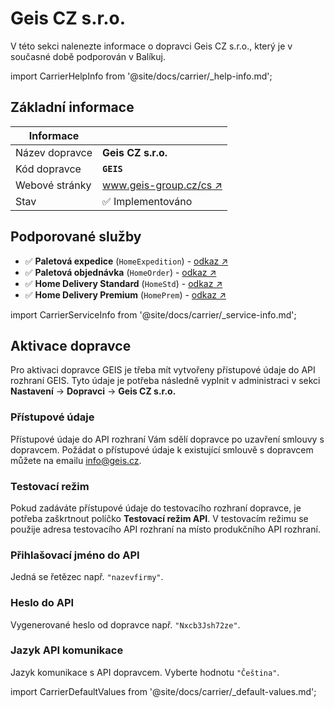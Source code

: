 ﻿---
sidebar_position: 1
---

# Geis CZ s.r.o.
V této sekci nalenezte informace o dopravci Geis CZ s.r.o., který je v současné době podporován v Balíkuj.

import CarrierHelpInfo from '@site/docs/carrier/_help-info.md';

<CarrierHelpInfo />


## Základní informace
| Informace |  |
| ----------- | ----------- |
| Název dopravce | **Geis CZ s.r.o.** |
| Kód dopravce | **`GEIS`** |
| Webové stránky | [www.geis-group.cz/cs ↗️](https://www.geis-group.cz/cs) |
| Stav | ✅️ Implementováno | 


## Podporované služby
- ✅️ **Paletová expedice** (`HomeExpedition`) - [odkaz ↗️](https://www.geis-group.cz/cs/paletova-preprava-b2b)
- ✅️ **Paletová objednávka** (`HomeOrder`) - [odkaz ↗️](https://www.geis-group.cz/cs/paletova-preprava-b2b)
- ✅️ **Home Delivery Standard** (`HomeStd`)  - [odkaz ↗️](https://www.geis-group.cz/cs/home-delivery)
- ✅️ **Home Delivery Premium** (`HomePrem`)  - [odkaz ↗️](https://www.geis-group.cz/cs/home-delivery)

import CarrierServiceInfo from '@site/docs/carrier/_service-info.md';

<CarrierServiceInfo />


## Aktivace dopravce
Pro aktivaci dopravce GEIS je třeba mít vytvořeny přístupové údaje do API rozhraní GEIS. Tyto údaje je potřeba následně vyplnit v administraci v sekci **Nastavení** -> **Dopravci** -> **Geis CZ s.r.o.**

### Přístupové údaje
Přístupové údaje do API rozhraní Vám sdělí dopravce po uzavření smlouvy s dopravcem. Požádat o přístupové údaje k existující smlouvě s dopravcem můžete na emailu [info@geis.cz](mailto:info@geis.cz).

### Testovací režim
Pokud zadáváte přístupové údaje do testovacího rozhraní dopravce, je potřeba zaškrtnout políčko **Testovací režim API**. V testovacím režimu se použije adresa testovacího API rozhraní na místo produkčního API rozhraní.

### Přihlašovací jméno do API
 Jedná se řetězec např. `"nazevfirmy"`.

### Heslo do API
Vygenerované heslo od dopravce např. `"Nxcb3Jsh72ze"`.

### Jazyk API komunikace
Jazyk komunikace s API dopravcem. Vyberte hodnotu `"Čeština"`.

import CarrierDefaultValues from '@site/docs/carrier/_default-values.md';

<CarrierDefaultValues />